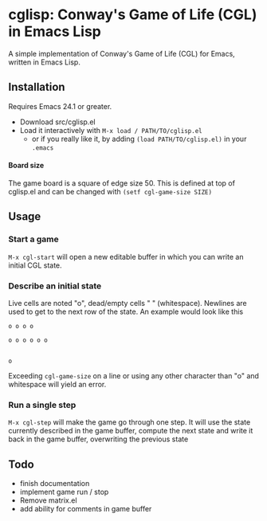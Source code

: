 # cglisp: Conway's Game of Life (CGL) in Emacs Lisp

A simple implementation of Conway's Game of Life (CGL) for Emacs, written in Emacs Lisp.

## Installation

Requires Emacs 24.1 or greater.

- Download src/cglisp.el
- Load it interactively with  ```M-x load / PATH/TO/cglisp.el``` 
  - or if you really like it, by adding ```(load PATH/TO/cglisp.el)``` in your ``.emacs``
#### Board size
The game board is a square of edge size 50. This is defined at top of cglisp.el and can be changed with ```(setf cgl-game-size SIZE)```

## Usage

### Start a game
``M-x cgl-start`` will open a new editable buffer in which you can write an initial CGL state.

### Describe an initial state
Live cells are noted "o", dead/empty cells " " (whitespace). Newlines are used to get to the next row of the state. An example would look like this

```
o o o o

o o o o o o


o
```
Exceeding ``cgl-game-size`` on a line or using any other character than "o" and whitespace will yield an error.

### Run a single step
``M-x cgl-step`` will make the game go through one step. It will use the state currently described in the game buffer, compute the next state and write it back in the game buffer, overwriting the previous state

## Todo
- finish documentation
- implement game run / stop
- Remove matrix.el
- add ability for comments in game buffer
